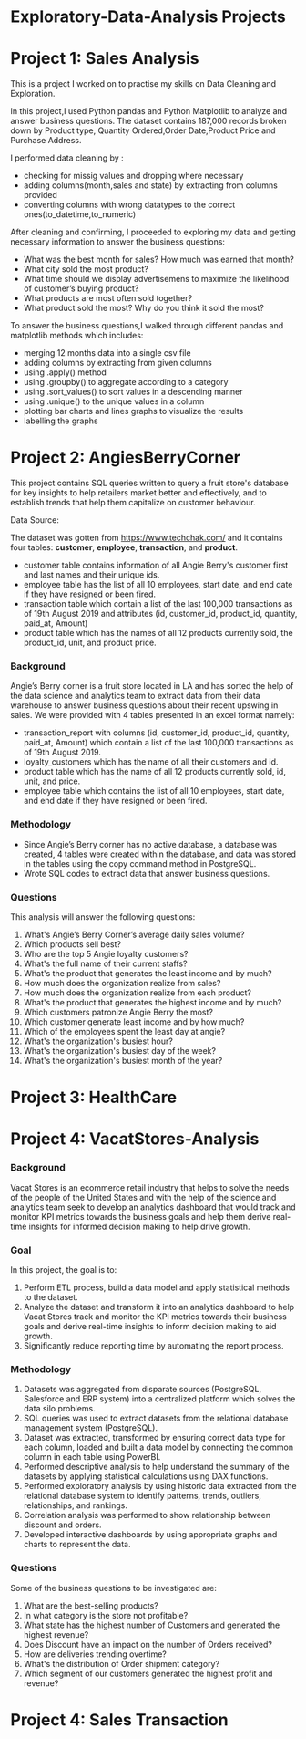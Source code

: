 # Exploratory-Data-Analysis Projects

# Project 1: Sales Analysis 

This is a project I worked on to practise my skills on Data Cleaning and Exploration.

In this project,I used Python pandas and Python Matplotlib to analyze and answer business questions. The dataset contains 187,000 records broken down by Product type, Quantity Ordered,Order Date,Product Price and Purchase Address.

I performed data cleaning by :
- checking for missig values and dropping where necessary
- adding columns(month,sales and state) by extracting from columns provided
- converting columns with wrong datatypes to the correct ones(to_datetime,to_numeric)

After cleaning and confirming, I proceeded to exploring my data and getting necessary information to answer the business questions:
- What was the best month for sales? How much was earned that month?
- What city sold the most product?
- What time should we display advertisemens to maximize the likelihood of customer’s buying product?
- What products are most often sold together?
- What product sold the most? Why do you think it sold the most?

To answer the business questions,I walked through different pandas and matplotlib methods which includes:
- merging 12 months data into a single csv file
- adding columns by extracting from given columns
- using .apply() method 
- using .groupby() to aggregate according to a category
- using .sort_values() to sort values in a descending manner
- using .unique() to the unique values in a column
- plotting bar charts and lines graphs to visualize the results
- labelling the graphs




# Project 2: AngiesBerryCorner 

This project contains SQL queries written to query a fruit store's database for key insights to help retailers market better and effectively, and to establish trends that help them capitalize on customer behaviour.

Data Source:

The dataset was gotten from https://www.techchak.com/ and it contains four tables:  **customer**, **employee**, **transaction**, and **product**.
- customer table contains information of all Angie Berry's customer first and last names and their unique ids. 
- employee table has the list of all 10 employees, start date, and end date if they have resigned or been fired.
- transaction table which contain a list of the last 100,000 transactions as of 19th August 2019 and attributes (id, customer_id, product_id, quantity, paid_at, Amount) 
-  product table which has the names of all 12 products currently sold, the product_id, unit, and product price.


### Background

Angie’s Berry corner is a fruit store located in LA and has sorted the help of the data science and analytics team to extract data from their data warehouse to answer business questions about their recent upswing in sales.
We were provided with 4 tables presented in an excel format namely: 
- transaction_report with columns (id, customer_id, product_id, quantity, paid_at, Amount) which contain a list of the last 100,000 transactions as of 19th August 2019.
- loyalty_customers which has the name of all their customers and id.
- product table which has the name of all 12 products currently sold, id, unit, and price.
- employee table  which contains the list of all 10 employees, start date, and end date if they have resigned or been fired.

### Methodology
- Since Angie’s Berry corner has no active database, a database was created, 4 tables were created within the database, and data was stored in the tables using the copy command method in PostgreSQL.
- Wrote SQL codes to extract data that answer business questions.


### Questions
This analysis will answer the following questions:
1. What's Angie’s Berry Corner’s average daily sales volume?
2. Which products sell best?
3. Who are the top 5 Angie loyalty customers?
4. What's the full name of their current staffs?
5. What's the product that generates the least income and by much?
6. How much does the organization realize from sales?
7. How much does the organization realize from each product?
8. What's the product that generates the highest income and by much?
9. Which customers patronize Angie Berry the most?
10. Which customer generate least income and by how much?
11. Which of the employees spent the least day at angie?
12. What's the organization's busiest hour?
13. What's the organization's busiest day of the week?
14. What's the organization's busiest month of the year?



# Project 3: HealthCare 

# Project 4: VacatStores-Analysis

### Background
Vacat Stores is an ecommerce retail industry that helps to solve the needs of the people of the United States and with the help of the science and analytics team seek to develop an analytics dashboard that would track and monitor KPI metrics towards the business goals and help them derive real-time insights for informed decision making to help drive growth.


### Goal
In this project, the goal is to:
1. Perform ETL process, build a data model and apply statistical methods to the dataset.
2. Analyze the dataset and transform it into an analytics dashboard to help Vacat Stores track and monitor the KPI metrics towards their business goals and derive real-time insights to inform decision making to aid growth.
3. Significantly reduce reporting time by automating the report process.

### Methodology
1. Datasets was aggregated from disparate sources (PostgreSQL, Salesforce and ERP system) into a centralized platform which solves the data silo problems.
2. SQL queries was used to  extract datasets from the relational database management system (PostgreSQL).
3. Dataset was extracted, transformed by ensuring correct data type for each column, loaded and built a data model by connecting the  common column in each table using PowerBI.
4. Performed descriptive analysis to help understand the summary of the datasets by applying  statistical calculations using DAX functions.
5. Performed exploratory analysis by using historic data extracted from the relational database system to identify patterns, trends, outliers, relationships, and rankings.
6. Correlation analysis was performed to show relationship between discount and orders. 
7. Developed interactive dashboards by using appropriate graphs and charts to represent the data.

### Questions
Some of the business questions to be investigated are:
1. What are the best-selling products?
2. In what category is the store not profitable?
3. What state has the highest number of Customers and generated the  highest revenue?
4. Does  Discount have an impact on the number of Orders received?
5. How are deliveries trending overtime?
6. What's the distribution of Order shipment category?
7. Which segment of our customers generated the highest profit and revenue?







# Project 4: Sales Transaction 
